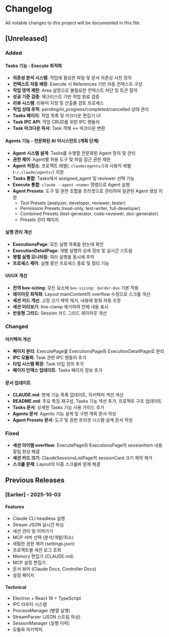 # Changelog

All notable changes to this project will be documented in this file.

## [Unreleased]

### Added

#### Tasks 기능 - Execute 최적화
- **의존성 분석 시스템**: 작업에 필요한 파일 및 문서 의존성 사전 정의
- **컨텍스트 자동 배정**: Execute 시 References 기반 자동 컨텍스트 구성
- **작업 영역 제한**: Area 설정으로 불필요한 컨텍스트 차단 및 토큰 절약
- **성공 기준 검증**: 체크리스트 기반 작업 완료 검증
- **리뷰 시스템**: 리뷰어 지정 및 산출물 검토 프로세스
- **작업 상태 추적**: pending/in_progress/completed/cancelled 상태 관리
- **Tasks 페이지**: 작업 목록 및 마크다운 편집기 UI
- **Task IPC API**: 작업 CRUD를 위한 IPC 핸들러
- **Task 마크다운 파서**: Task 객체 ↔ 마크다운 변환

#### Agents 기능 - 전문화된 AI 어시스턴트 (계획 단계)
- **Agent 시스템 설계**: Tasks를 수행할 전문화된 Agent 정의 및 관리
- **권한 제어**: Agent별 허용 도구 및 파일 접근 권한 제한
- **Agent 저장소**: 프로젝트 레벨(`.claude/agents/`)과 사용자 레벨(`~/.claude/agents/`) 지원
- **Tasks 통합**: Tasks에서 assigned_agent 및 reviewer 선택 기능
- **Execute 통합**: `claude --agent <name>` 명령으로 Agent 실행
- **Agent Presets**: 도구 및 권한 조합을 프리셋으로 관리하여 일관된 Agent 생성 지원
  - Tool Presets (analyzer, developer, reviewer, tester)
  - Permission Presets (read-only, test-writer, full-developer)
  - Combined Presets (test-generator, code-reviewer, doc-generator)
  - Presets 관리 페이지

#### 실행 관리 개선
- **ExecutionsPage**: 모든 실행 목록을 한눈에 확인
- **ExecutionDetailPage**: 개별 실행의 상세 정보 및 실시간 스트림
- **병렬 실행 모니터링**: 여러 실행을 동시에 추적
- **프로세스 제어**: 실행 중인 프로세스 종료 및 정리 기능

#### UI/UX 개선
- **전역 box-sizing**: 모든 요소에 `box-sizing: border-box` 기본 적용
- **레이아웃 최적화**: Layout mainContent의 overflow 수정으로 스크롤 개선
- **세션 카드 개선**: 고정 크기 제약 제거, 내용에 맞춰 자동 조정
- **세션 미리보기**: line-clamp 제거하여 전체 내용 표시
- **반응형 그리드**: Session 카드 그리드 레이아웃 개선

### Changed

#### 아키텍처 개선
- **페이지 분리**: ExecutePage를 ExecutionsPage와 ExecutionDetailPage로 분리
- **IPC 모듈화**: Task 관련 IPC 핸들러 추가
- **타입 시스템 확장**: Task 타입 정의 추가
- **페이지 인덱스 업데이트**: Tasks 페이지 정보 추가

#### 문서 업데이트
- **CLAUDE.md**: 현재 기능 목록 업데이트, 아키텍처 섹션 개선
- **README.md**: 주요 특징 재구성, Tasks 기능 섹션 추가, 프로젝트 구조 업데이트
- **Tasks 문서**: 상세한 Tasks 기능 사용 가이드 추가
- **Agents 문서**: Agents 기능 설계 및 구현 계획 문서 작성
- **Agent Presets 문서**: 도구 및 권한 프리셋 시스템 설계 문서 작성

### Fixed
- **세션 아이템 overflow**: ExecutePage와 ExecutionsPage의 sessionItem 내용 잘림 현상 해결
- **세션 카드 크기**: ClaudeSessionsListPage의 sessionCard 크기 제약 제거
- **스크롤 문제**: Layout의 이중 스크롤바 문제 해결

## Previous Releases

### [Earlier] - 2025-10-03

#### Features
- Claude CLI headless 실행
- Stream JSON 실시간 파싱
- 세션 관리 및 이어가기
- MCP 서버 선택 (분석/개발/최소)
- 세밀한 권한 제어 (settings.json)
- 프로젝트별 세션 로그 조회
- Memory 편집기 (CLAUDE.md)
- MCP 설정 편집기
- 문서 뷰어 (Claude Docs, Controller Docs)
- 설정 페이지

#### Technical
- Electron + React 19 + TypeScript
- IPC 라우터 시스템
- ProcessManager (병렬 실행)
- StreamParser (JSON 스트림 파싱)
- SessionManager (실행 이력)
- 모듈화 아키텍처
